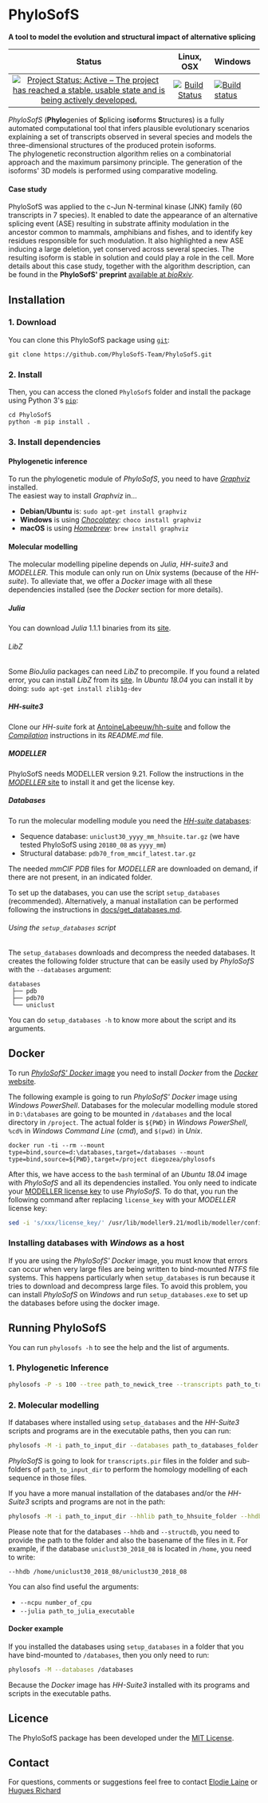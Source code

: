 # PhyloSofS

**A tool to model the evolution and structural impact of alternative splicing**

Status                     |Linux, OSX                 |Windows                    
:-------------------------:|:-------------------------:|:-------------------------
[![Project Status: Active – The project has reached a stable, usable state and is being actively developed.](https://www.repostatus.org/badges/latest/active.svg)](https://www.repostatus.org/#active) | [![Build Status](https://travis-ci.org/PhyloSofS-Team/PhyloSofS.svg?branch=master)](https://travis-ci.org/PhyloSofS-Team/PhyloSofS) | [![Build status](https://ci.appveyor.com/api/projects/status/jt1vvvawusokfx5c/branch/master?svg=true)](https://ci.appveyor.com/project/diegozea/phylosofs-fku85/branch/master)

*PhyloSofS* (**Phylo**genies of **S**plicing is**of**orms **S**tructures) is a
fully automated computational tool that infers plausible evolutionary scenarios
explaining a set of transcripts observed in several species and models the
three-dimensional structures of the produced protein isoforms.  
The phylogenetic reconstruction algorithm relies on a combinatorial approach
and the maximum parsimony principle. The generation of the isoforms' 3D models
is performed using comparative modeling.  

#### Case study

PhyloSofS was applied to the c-Jun N-terminal kinase (JNK) family
(60 transcripts in 7 species). It enabled to date the appearance of an
alternative splicing event (ASE) resulting in substrate affinity modulation in
the ancestor common to mammals, amphibians and fishes, and to identify key
residues responsible for such modulation. It also highlighted a new ASE
inducing a large deletion, yet conserved across several species. The resulting
isoform is stable in solution and could play a role in the cell. More details
about this case study, together with the algorithm description, can be found in
the **PhyloSofS' preprint**
[available at *bioRxiv*](https://doi.org/10.1101/119891).  

## Installation

### 1. Download

You can clone this PhyloSofS package using [`git`](https://git-scm.com/):

```
git clone https://github.com/PhyloSofS-Team/PhyloSofS.git
```

### 2. Install

Then, you can access the cloned `PhyloSofS` folder and install the package
using Python 3's [`pip`](https://pip.pypa.io/en/stable/installing/):

```
cd PhyloSofS
python -m pip install .
```

### 3. Install dependencies

#### Phylogenetic inference

To run the phylogenetic module of *PhyloSofS*, you need to have
[*Graphviz*](https://graphviz.org/) installed.  
The easiest way to install *Graphviz* in...
  - **Debian/Ubuntu** is: `sudo apt-get install graphviz`
  - **Windows** is using [*Chocolatey*](https://chocolatey.org/): `choco install graphviz`
  - **macOS** is using [*Homebrew*](https://brew.sh/index): `brew install graphviz`

#### Molecular modelling

The molecular modelling pipeline depends on *Julia*, *HH-suite3* and *MODELLER*.
This module can only run on *Unix* systems (because of the *HH-suite*). To
alleviate that, we offer a *Docker* image with all these dependencies installed
(see the *Docker* section for more details).

##### Julia

You can download *Julia* 1.1.1 binaries from its
[site](https://julialang.org/downloads/).

###### LibZ

Some *BioJulia* packages can need *LibZ* to precompile. If you found a related
error, you can install *LibZ* from its [site](http://zlib.net/).
In *Ubuntu 18.04* you can install it by doing: `sudo apt-get install zlib1g-dev`

##### HH-suite3

Clone our *HH-suite* fork at
[AntoineLabeeuw/hh-suite](https://github.com/AntoineLabeeuw/hh-suite)
and follow the
[*Compilation*](https://github.com/AntoineLabeeuw/hh-suite#compilation)
instructions in its *README.md* file.

##### MODELLER

PhyloSofS needs MODELLER version 9.21. Follow the instructions in the
[*MODELLER* site](https://salilab.org/modeller/download_installation.html)
to install it and get the license key.

##### Databases

To run the molecular modelling module you need the
[*HH-suite* databases](http://wwwuser.gwdg.de/~compbiol/data/hhsuite/databases/hhsuite_dbs/):
  - Sequence database: `uniclust30_yyyy_mm_hhsuite.tar.gz`
  (we have tested PhyloSofS using `20180_08` as `yyyy_mm`)
  - Structural database: `pdb70_from_mmcif_latest.tar.gz`

The needed *mmCIF* *PDB* files for *MODELLER* are downloaded on demand, if
there are not present, in an indicated folder.

To set up the databases, you can use the script `setup_databases` (recommended).
Alternatively, a manual installation can be performed following the instructions
in [docs/get_databases.md](https://github.com/PhyloSofS-Team/PhyloSofS/blob/master/doc/get_databases.md).

###### Using the `setup_databases` script

The `setup_databases` downloads and decompress the needed databases. It creates
the following folder structure that can be easily used by *PhyloSofS* with the
`--databases` argument:

```
databases
 ├── pdb
 ├── pdb70
 └── uniclust
```

You can do `setup_databases -h` to know more about the script and its arguments.

## Docker

To run [*PhyloSofS' Docker* image](https://cloud.docker.com/u/diegozea/repository/docker/diegozea/phylosofs)
you need to install *Docker* from the [*Docker* website](https://www.docker.com).

The following example is going to run *PhyloSofS' Docker* image using
*Windows PowerShell*. Databases for the molecular modelling module stored in
`D:\databases` are going to be mounted in `/databases` and the local directory
in `/project`. The actual folder is `${PWD}` in *Windows PowerShell*, `%cd%` in
*Windows Command Line* (*cmd*), and `$(pwd)` in *Unix*.

```
docker run -ti --rm --mount type=bind,source=d:\databases,target=/databases --mount type=bind,source=${PWD},target=/project diegozea/phylosofs
```

After this, we have access to the `bash` terminal of an *Ubuntu 18.04* image
with *PhyloSofS* and all its dependencies installed. You only need to indicate
your [MODELLER license key](https://salilab.org/modeller/registration.html) to
use *PhyloSofS*. To do that, you run the following command after replacing
`license_key` with your *MODELLER* license key:

```bash
sed -i 's/xxx/license_key/' /usr/lib/modeller9.21/modlib/modeller/config.py
```

### Installing databases with *Windows* as a host

If you are using the *PhyloSofS' Docker* image, you must know that errors can
occur when very large files are being written to bind-mounted *NTFS* file
systems. This happens particularly when `setup_databases` is run because it
tries to download and decompress large files. To avoid this problem, you can
install *PhyloSofS* on *Windows* and run `setup_databases.exe` to set up the
databases before using the docker image.  

## Running PhyloSofS

You can run `phylosofs -h` to see the help and the list of arguments.

### 1. Phylogenetic Inference

```bash
phylosofs -P -s 100 --tree path_to_newick_tree --transcripts path_to_transcripts
```
### 2. Molecular modelling

If databases where installed using `setup_databases` and the *HH-Suite3*
scripts and programs are in the executable paths, then you can run:

```bash
phylosofs -M -i path_to_input_dir --databases path_to_databases_folder
```

*PhyloSofS* is going to look for `transcripts.pir` files in the folder and
sub-folders of `path_to_input_dir` to perform the homology modelling of each
sequence in those files.

If you have a more manual installation of the databases and/or the *HH-Suite3*
scripts and programs are not in the path:

```bash
phylosofs -M -i path_to_input_dir --hhlib path_to_hhsuite_folder --hhdb path_to_uniclust_database/uniclust_basename --structdb path_to_pdb70/pdb70 --allpdb path_mmcif_pdb_cache_folder
```

Please note that for the databases `--hhdb` and `--structdb`, you need to
provide the path to the folder and also the basename of the files in it.
For example, if the database `uniclust30_2018_08` is located in `/home`, you
need to write:  

```
--hhdb /home/uniclust30_2018_08/uniclust30_2018_08
```

You can also find useful the arguments:
 - `--ncpu number_of_cpu`
 - `--julia path_to_julia_executable`

#### Docker example

If you installed the databases using `setup_databases` in a folder that you
have bind-mounted to `/databases`, then you only need to run:

```bash
phylosofs -M --databases /databases
```

Because the *Docker* image has *HH-Suite3* installed with its programs and
scripts in the executable paths.

## Licence
The PhyloSofS package has been developed under the
[MIT License](https://github.com/PhyloSofS-Team/PhyloSofS/blob/master/LICENSE.txt).

## Contact
For questions, comments or suggestions feel free to contact
[Elodie Laine](mailto:elodie.laine@upmc.fr?subject=[GitHub]PhyloSofS) or
[Hugues Richard](mailto:hugues.richard@upmc.fr?subject=[GitHub]PhyloSofS)
